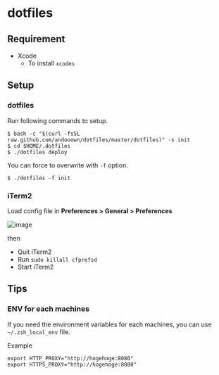 # dotfiles

## Requirement
- Xcode
  - To install `xcodes`

## Setup
### dotfiles
Run following commands to setup.
```
$ bash -c "$(curl -fsSL raw.github.com/andooown/dotfiles/master/dotfiles)" -s init
$ cd $HOME/.dotfiles
$ ./dotfiles deploy
```

You can force to overwrite with `-f` option.
```
$ ./dotfiles -f init
```

### iTerm2
Load config file in **Preferences > General > Preferences**

![image](https://user-images.githubusercontent.com/19662625/146684859-ef190f3d-04cd-4e52-b62b-69496f8fb4d5.png)

then
- Quit iTerm2
- Run `sudo killall cfprefsd` 
- Start iTerm2

## Tips
### ENV for each machines 
If you need the environment variables for each machines, you can use `~/.zsh_local_env` file.

Example
```
export HTTP_PROXY="http://hogehoge:8080"
export HTTPS_PROXY="http://hogehoge:8080"
```


